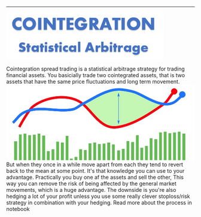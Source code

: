 ----
![Cointegration - Statistical Arbritrage](img/cointegration.png)


Cointegration spread trading is a statistical arbitrage strategy for trading financial assets. You basicially trade two cointegrated assets, that is two assets that have the same price fluctuations and long term movement. 
![Graphs](img/Github_graphs.jpg)
But when they once in a while move apart from each they tend to revert back to the mean at some point. It's that knowledge you can use to your advantage.
Practically you buy one af the assets and sell the other, This way you can remove the risk of being affected by the general market movements, which is a huge advantage. The downside is you're also hedging a lot of your profit unless you use some really clever stoploss/risk strategy in combination with your hedging.
Read more about the process in notebook

<!--stackedit_data:
eyJoaXN0b3J5IjpbMTc3MTkwMzA4MSwyMDAzODY4NjUzLDEyOT
E5NzMwMiwxODU1NjQ5ODk3LDEzMzk1NTcxNzMsMTk2NzkyNzU1
NCwxMTMzNTkwNzgyLC0xNDMzNzk4MDcxLC0xMzEzNDM4MTYyLD
Q1ODQ2Mjk3MiwtMTAwMzA4MDYxMiwtMzY4MTg0MTI4XX0=
-->